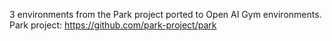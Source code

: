 3 environments from the Park project ported to Open AI Gym environments.
Park project: https://github.com/park-project/park

